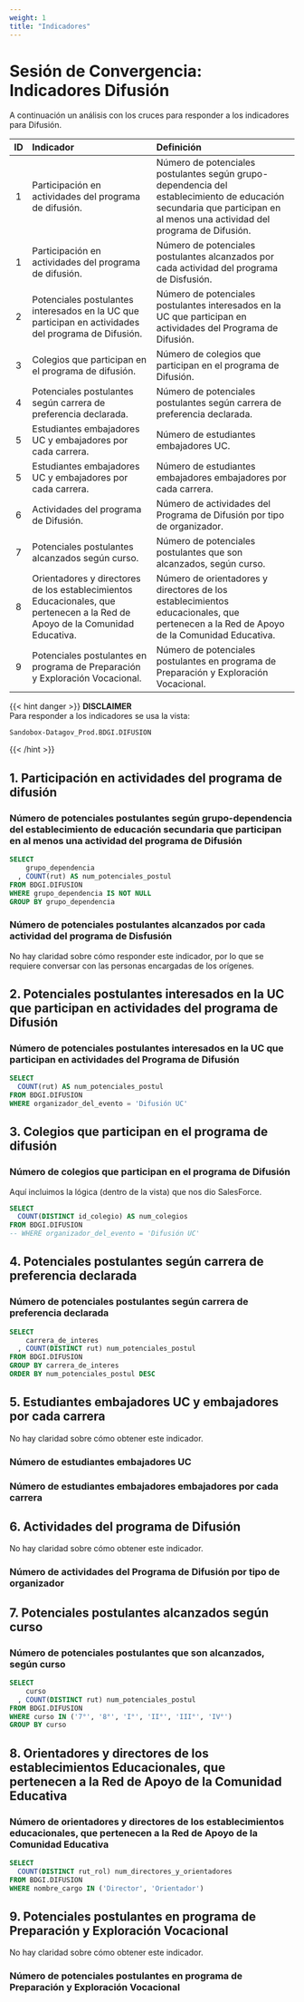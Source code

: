 ```yaml
---
weight: 1
title: "Indicadores"
---
```


# Sesión de Convergencia: Indicadores Difusión

A continuación un análisis con los cruces para responder a los indicadores para Difusión.

| ID | Indicador | Definición |
| :--: | :-- | :-- |
| 1 | Participación en actividades del programa de difusión. | Número de potenciales postulantes según grupo-dependencia del establecimiento de educación secundaria que participan en al menos una actividad del programa de Difusión. |
| 1 | Participación en actividades del programa de difusión. | Número de potenciales postulantes alcanzados por cada actividad del programa de Disfusión. |
| 2 | Potenciales postulantes interesados en la UC que participan en actividades del programa de Difusión. | Número de potenciales postulantes interesados en la UC que participan en  actividades del Programa de Difusión. |
| 3 | Colegios que participan en el programa de difusión. | Número de colegios que participan en el programa de Difusión. |
| 4 | Potenciales postulantes según carrera de preferencia declarada. | Número de potenciales postulantes según carrera de preferencia declarada. |
| 5 | Estudiantes embajadores UC y embajadores por cada carrera. | Número de estudiantes embajadores UC. |
| 5 | Estudiantes embajadores UC y embajadores por cada carrera. | Número de estudiantes embajadores embajadores por cada carrera. |
| 6 | Actividades del programa de Difusión. | Número de actividades del Programa de Difusión por tipo de organizador. |
| 7 | Potenciales postulantes alcanzados según curso. | Número de potenciales postulantes que son alcanzados, según curso. |
| 8 | Orientadores y directores de los establecimientos Educacionales, que pertenecen a la Red de Apoyo de la Comunidad Educativa. | Número de orientadores y directores de los establecimientos educacionales, que pertenecen a la Red de Apoyo de la Comunidad Educativa. |
| 9 | Potenciales postulantes en programa de Preparación y Exploración Vocacional. | Número de potenciales postulantes en programa de Preparación y Exploración Vocacional. |

{{< hint danger >}}
**DISCLAIMER**  
Para responder a los indicadores se usa la vista:
```
Sandobox-Datagov_Prod.BDGI.DIFUSION
```
{{< /hint >}}


## **1. Participación en actividades del programa de difusión**

### **Número de potenciales postulantes según grupo-dependencia del establecimiento de educación secundaria que participan en al menos una actividad del programa de Difusión**

```sql
SELECT
    grupo_dependencia
  , COUNT(rut) AS num_potenciales_postul
FROM BDGI.DIFUSION
WHERE grupo_dependencia IS NOT NULL
GROUP BY grupo_dependencia
```

### **Número de potenciales postulantes alcanzados por cada actividad del programa de Disfusión**

No hay claridad sobre cómo responder este indicador, por lo que se requiere conversar con las personas encargadas de los orígenes.

## **2. Potenciales postulantes interesados en la UC que participan en actividades del programa de Difusión**

### **Número de potenciales postulantes interesados en la UC que participan en actividades del Programa de Difusión**


```sql
SELECT 
  COUNT(rut) AS num_potenciales_postul
FROM BDGI.DIFUSION
WHERE organizador_del_evento = 'Difusión UC'
```

## **3. Colegios que participan en el programa de difusión**

### **Número de colegios que participan en el programa de Difusión**

Aquí incluimos la lógica (dentro de la vista) que nos dio SalesForce.

```sql
SELECT
  COUNT(DISTINCT id_colegio) AS num_colegios
FROM BDGI.DIFUSION
-- WHERE organizador_del_evento = 'Difusión UC'
```

## **4. Potenciales postulantes según carrera de preferencia declarada**

### **Número de potenciales postulantes según carrera de preferencia declarada**

```sql
SELECT
    carrera_de_interes
  , COUNT(DISTINCT rut) num_potenciales_postul
FROM BDGI.DIFUSION
GROUP BY carrera_de_interes
ORDER BY num_potenciales_postul DESC
```

## **5. Estudiantes embajadores UC y embajadores por cada carrera**

No hay claridad sobre cómo obtener este indicador.

### **Número de estudiantes embajadores UC**

### **Número de estudiantes embajadores embajadores por cada carrera**

## **6. Actividades del programa de Difusión**

No hay claridad sobre cómo obtener este indicador.

### **Número de actividades del Programa de Difusión por tipo de organizador**

## **7. Potenciales postulantes alcanzados según curso**

### **Número de potenciales postulantes que son alcanzados, según curso**

```sql
SELECT 
    curso 
  , COUNT(DISTINCT rut) num_potenciales_postul
FROM BDGI.DIFUSION
WHERE curso IN ('7°', '8°', 'I°', 'II°', 'III°', 'IV°')
GROUP BY curso
```

## **8. Orientadores y directores de los establecimientos Educacionales, que pertenecen a la Red de Apoyo de la Comunidad Educativa**

### **Número de orientadores y directores de los establecimientos educacionales, que pertenecen a la Red de Apoyo de la Comunidad Educativa**

```sql
SELECT 
  COUNT(DISTINCT rut_rol) num_directores_y_orientadores
FROM BDGI.DIFUSION
WHERE nombre_cargo IN ('Director', 'Orientador')
```

## **9. Potenciales postulantes en programa de Preparación y Exploración Vocacional**

No hay claridad sobre cómo obtener este indicador.

### **Número de potenciales postulantes en programa de Preparación y Exploración Vocacional**
